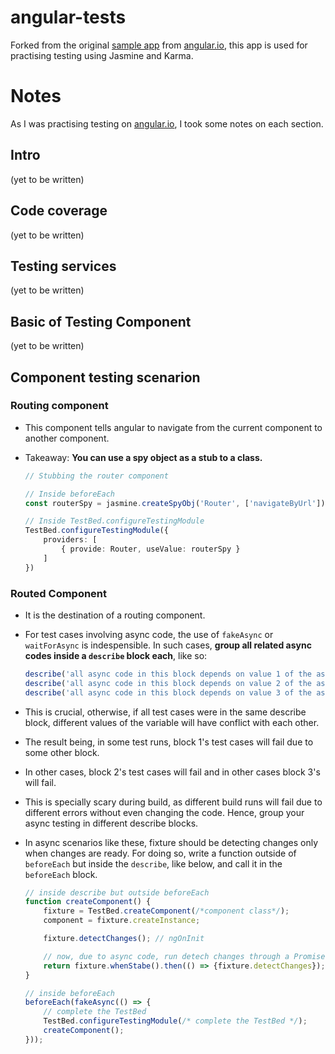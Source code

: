 # angular-tests

Forked from the original [sample app](https://angular.io/generated/live-examples/testing/stackblitz.html) from [angular.io](https://angular.io/guide/testing), this app is used for practising testing using Jasmine and Karma.

# Notes

As I was practising testing on [angular.io](https://angular.io), I took some notes on each section.

## Intro
(yet to be written)

## Code coverage
(yet to be written)

## Testing services
(yet to be written)

## Basic of Testing Component
(yet to be written)

## Component testing scenarion

### Routing component
- This component tells angular to navigate from the current component to another component.
- Takeaway: **You can use a spy object as a stub to a class.**

    ```ts
    // Stubbing the router component

    // Inside beforeEach
    const routerSpy = jasmine.createSpyObj('Router', ['navigateByUrl']);

    // Inside TestBed.configureTestingModule
    TestBed.configureTestingModule({
        providers: [
            { provide: Router, useValue: routerSpy }
        ]
    })
    
    ```

### Routed Component
- It is the destination of a routing component.
- For test cases involving async code, the use of `fakeAsync` or `waitForAsync` is indespensible. In such cases, **group all related async codes inside a `describe` block each**, like so:

    ```ts
    describe('all async code in this block depends on value 1 of the async variable', () => { /* code */ });
    describe('all async code in this block depends on value 2 of the async variable', () => { /* code */ });
    describe('all async code in this block depends on value 3 of the async variable', () => { /* code */ });
    ```

- This is crucial, otherwise, if all test cases were in the same describe block, different values of the variable will have conflict with each other. 
- The result being, in some test runs, block 1's test cases will fail due to some other block.
- In other cases, block 2's test cases will fail and in other cases block 3's will fail.
- This is specially scary during build, as different build runs will fail due to different errors without even changing the code. Hence, group your async testing in different describe blocks.
- In async scenarios like these, fixture should be detecting changes only when changes are ready. For doing so, write a function outside of `beforeEach` but inside the `describe`, like below, and call it in the `beforeEach` block.

    ```ts
    // inside describe but outside beforeEach
    function createComponent() {
        fixture = TestBed.createComponent(/*component class*/);
        component = fixture.createInstance;

        fixture.detectChanges(); // ngOnInit

        // now, due to async code, run detech changes through a Promise
        return fixture.whenStabe().then(() => {fixture.detectChanges});
    }

    // inside beforeEach
    beforeEach(fakeAsync(() => {
        // complete the TestBed
        TestBed.configureTestingModule(/* complete the TestBed */);
        createComponent();
    }));
    ```
